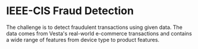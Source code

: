 # IEEE-CIS Fraud Detection

The challenge is to detect fraudulent transactions using given data. The data comes from Vesta's real-world e-commerce transactions and contains a wide range of features from device type to product features.
